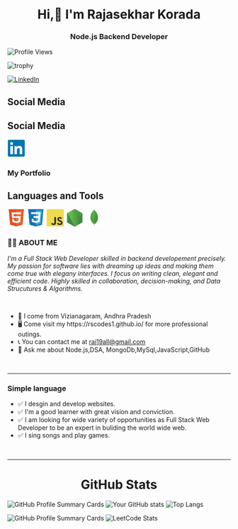 <h1 align="center">Hi,👋 I'm Rajasekhar Korada</h1>
<h3 align="center">Node.js Backend Developer</h3>


![Profile Views](https://komarev.com/ghpvc/?username=RScodes1&color=brightgreen)

![trophy](https://github-profile-trophy.vercel.app/?username=RScodes1)

<p>
  <a href="https://www.linkedin.com/in/rajasekhar-korada-14b417177/">
    <img src="https://img.shields.io/badge/LinkedIn-rajasekhar--korada--14b417177-blue" alt="LinkedIn">
  </a>
</p>

## Social Media

## Social Media

[<img src="https://raw.githubusercontent.com/devicons/devicon/master/icons/linkedin/linkedin-original.svg" alt="LinkedIn" width="40" height="40">][linkedin]

[linkedin]: https://www.linkedin.com/in/rajasekhar-korada-14b417177/

### My Portfolio

<a src="https://rscodes1.github.io/" style="width:100%; height:600px;"></a>


## Languages and Tools

[<img src="https://raw.githubusercontent.com/devicons/devicon/master/icons/html5/html5-original.svg" alt="HTML" width="40" height="40">][html-docs]
[<img src="https://raw.githubusercontent.com/devicons/devicon/master/icons/css3/css3-original.svg" alt="CSS" width="40" height="40">][css-docs]
[<img src="https://raw.githubusercontent.com/devicons/devicon/master/icons/javascript/javascript-original.svg" alt="JavaScript" width="40" height="40">][javascript-docs]
[<img src="https://raw.githubusercontent.com/devicons/devicon/master/icons/nodejs/nodejs-original.svg" alt="Node.js" width="40" height="40">][nodejs-docs]
[<img src="https://raw.githubusercontent.com/devicons/devicon/master/icons/mongodb/mongodb-original.svg" alt="MongoDB" width="40" height="40">][mongodb-docs]

[html-docs]: https://developer.mozilla.org/en-US/docs/Web/HTML
[css-docs]: https://developer.mozilla.org/en-US/docs/Web/CSS
[javascript-docs]: https://developer.mozilla.org/en-US/docs/Web/JavaScript
[nodejs-docs]: https://nodejs.org/en/docs/
[mongodb-docs]: https://docs.mongodb.com/




<h3>👨‍💻 ABOUT ME </h3>

<p style ="text-align = center;"><em>I'm a Full Stack Web Developer skilled in backend developement precisely. My passion for software lies with dreaming up ideas and making them come true with elegany interfaces. I focus on writing clean, elegant and efficient code. Highly skilled in collaboration, decision-making, and Data Strucutures & Algorithms.</em></p>

<br>
<ul>
    <li>📍 I come from Vizianagaram, Andhra Pradesh</li>
    <li>🖥️ Come visit my https://rscodes1.github.io/ for more professional outings.</li> 
    <li>📞 You can contact me at <a href = "mailto:raj19all@gmail.com">raj19all@gmail.com</a></li> 
     <li>💬 Ask me about Node.js,DSA, MongoDb,MySql,JavaScript,GitHub</li>
</ul>
<br>
<hr>

<h3>Simple language</h3>
    <ul>
        <li>✅ I desgin and develop websites.</li>
        <li>✅  I'm a good learner with great vision and conviction.</li>
        <li>✅ I am looking for wide variety of opportunities as Full Stack Web Developer to be an expert in buliding the world wide web.</li>
        <li>✅ I sing songs and play games.</li>
    </ul>
<br>
<hr>

  <h1 align = "center">GitHub Stats</h1>
  
![GitHub Profile Summary Cards](http://github-profile-summary-cards.vercel.app/api/cards/profile-details?username=RScodes1&theme=github_dark)   ![Your GitHub stats](https://github-readme-stats.vercel.app/api?username=RScodes1&show_icons=true&theme=radical)   ![Top Langs](https://github-readme-stats.vercel.app/api/top-langs?username=RScodes1&show_icons=true&locale=en&layout=compact)


   ![GitHub Profile Summary Cards](http://github-profile-summary-cards.vercel.app/api/cards/stats?username=RScodes1&theme=github_dark)
  ![LeetCode Stats](https://leetcode-stats-six.vercel.app/api?username=sekharcodes)


